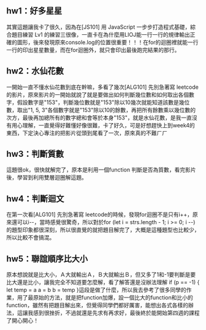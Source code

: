 ## hw1：好多星星
其實這題讓我卡了很久，因為在[JS101] 用 JavaScript 一步步打造程式基礎，綜合題目練習 Lv1 的練習三很像，一直卡在為什麼用LIOJ能一行一行的規律輸出正確的圖形，後來發現原來console.log的位置很重要！！！在for的迴圈裡就能一行一行的印出星星數量，而在for迴圈外，就只會印出最後跑完結果的那行。
## hw2：水仙花數
一開始一直不懂水仙花數到底在幹嘛，多看了幾次[ALG101] 先別急著寫 leetcode的影片，原來影片的一開始就說了就是要做出如何判斷幾位數和如何取出各個數字，假設數字是"153"，判斷幾位數就是"153"除以10幾次就能知道該數是幾位數，取出"1, 5, 3"各個數字就是"153"除以10的餘數，再把所有餘數乘以幾位數的次方，最後再加總所有的數字總和會等於本身"153"，就是水仙花數，是我一直沒有用心理解，一直覺得好難懂好像很難，卡了好久，可是好想趕快上到week4的東西，下定決心專注的把影片從頭到尾看了一次，原來真的不難ㄏㄏ

## hw3：判斷質數
這題很ok，很快就解完了，原本是利用一個function 判斷是否為質數，看完影片後，學習到利用雙層迴圈解這題。
## hw4：判斷迴文
在第一次看[ALG101] 先別急著寫 leetcode的時候，發現for迴圈不是只有i++，原來還可以i--，當時感覺很驚奇，所以對於for (let i = strs.length - 1; i >= 0; i --)的題型印象都很深刻，所以很直覺的就把題目解完了，大概是這種題型也比較少，所以比較不會搞混。
## hw5：聯誼順序比大小
原本想說就是比大小，Ａ大就輸出Ａ，Ｂ大就輸出Ｂ，但又多了1和-1要判斷是要比大還是比小，讓我完全不知道要怎麼解，看了解答還是沒辦法理解 if (p == -1) { let temp = a a = b b = temp }這段是做了什麼，所以我去參考了很多同學的作業，用了最原始的方法，就是把function加爆，設一個比大的function和比小的function，雖然有把題目解出來，但覺得同學們都好厲害，能想出各式各樣的辦法，這讓我感到很挫折，不過就還是先求有再求好，最後終於能開始第四週的課程了開心開心！
